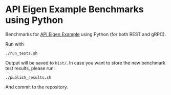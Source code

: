 # API Eigen Example Benchmarks using Python

Benchmarks for [API Eigen Example](https://github.com/ansys/api-eigen-example) using Python (for both REST and gRPC).

Run with
```
./run_tests.sh
```

Output will be saved to `hist/`. In case you want to store the new benchmark test results, please run:
```
./publish_results.sh
```

And commit to the repository.